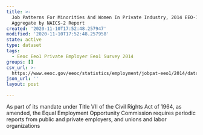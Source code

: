 ```yaml
---
title: >-
  Job Patterns For Minorities And Women In Private Industry, 2014 EEO-1 State
  Aggregate by NAICS-2 Report
created: '2020-11-10T17:52:48.257947'
modified: '2020-11-10T17:52:48.257958'
state: active
type: dataset
tags:
  - Eeoc Eeo1 Private Employer Eeo1 Survey 2014
groups: []
csv_url: >-
  https://www.eeoc.gov/eeoc/statistics/employment/jobpat-eeo1/2014/datasets/year14_state_nac2.txt
json_url: ''
layout: post

---
```

As part of its mandate under Title VII of the Civil Rights Act of 1964, as amended, the Equal Employment Opportunity Commission requires periodic reports from public and private employers, and unions and labor organizations 
